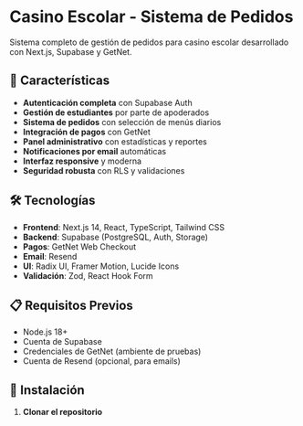 # Casino Escolar - Sistema de Pedidos

Sistema completo de gestión de pedidos para casino escolar desarrollado con Next.js, Supabase y GetNet.

## 🚀 Características

- **Autenticación completa** con Supabase Auth
- **Gestión de estudiantes** por parte de apoderados
- **Sistema de pedidos** con selección de menús diarios
- **Integración de pagos** con GetNet
- **Panel administrativo** con estadísticas y reportes
- **Notificaciones por email** automáticas
- **Interfaz responsive** y moderna
- **Seguridad robusta** con RLS y validaciones

## 🛠️ Tecnologías

- **Frontend**: Next.js 14, React, TypeScript, Tailwind CSS
- **Backend**: Supabase (PostgreSQL, Auth, Storage)
- **Pagos**: GetNet Web Checkout
- **Email**: Resend
- **UI**: Radix UI, Framer Motion, Lucide Icons
- **Validación**: Zod, React Hook Form

## 📋 Requisitos Previos

- Node.js 18+
- Cuenta de Supabase
- Credenciales de GetNet (ambiente de pruebas)
- Cuenta de Resend (opcional, para emails)

## 🔧 Instalación

1. **Clonar el repositorio**
